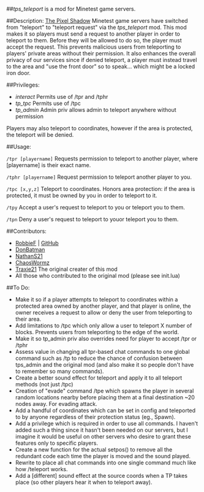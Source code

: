 ##*tps_teleport* is a mod for Minetest game servers.

##Description:
[The Pixel Shadow](https://minetest.tv/) Minetest game servers have switched from "teleport" to "teleport request" via the *tps_teleport* mod. This mod makes it so players must send a request to another player in order to teleport to them. Before they will be allowed to do so, the player must accept the request. This prevents malicious users from teleporting to players' private areas without their permission. It also enhances the overall privacy of our services since if denied teleport, a player must instead travel to the area and "use the front door" so to speak... which might be a locked iron door.

##Privileges:
- *interact* Permits use of /tpr and /tphr
- *tp_tpc* Permits use of /tpc
- *tp_admin* Admin priv allows admin to teleport anywhere without permission

Players may also teleport to coordinates, however if the area is protected, the teleport will be denied.

##Usage:

``` /tpr [playername] ```
Requests permission to teleport to another player, where [playername] is their exact name.

``` /tphr [playername] ```
Request permission to teleport another player to you.

``` /tpc [x,y,z] ```
Teleport to coordinates. Honors area protection: if the area is protected, it must be owned by you in order to teleport to it.

``` /tpy ```
Accept a user's request to teleport to you or teleport you to them.

``` /tpn ```
Deny a user's request to teleport to youor teleport you to them.

##Contributors:
- [RobbieF](https://minetest.tv) | [GitHub](https://github.com/Cat5TV)
- [DonBatman](https://github.com/donbatman)
- [NathanS21](http://nathansalapat.com/)
- [ChaosWormz](https://github.com/ChaosWormz)
- [Traxie21](https://github.com/Traxie21) The original creater of this mod
- All those who contributed to the original mod (please see init.lua)

##To Do:
- Make it so if a player attempts to teleport to coordinates within a protected area owned by another player, and that player is online, the owner receives a request to allow or deny the user from teleporting to their area.
- Add limitations to /tpc which only allow a user to teleport X number of blocks. Prevents users from teleporting to the edge of the world.
- Make it so tp_admin priv also overrides need for player to accept /tpr or /tphr
- Assess value in changing all tpr-based chat commands to one global command such as /tp to reduce the chance of confusion between tps_admin and the original mod (and also make it so people don't have to remember so many commands).
- Create a better sound effect for teleport and apply it to all teleport methods (not just /tpc)
- Creation of "evade" command /tpe which spawns the player in several random locations nearby before placing them at a final destination ~20 nodes away. For evading attack.
- Add a handful of coordinates which can be set in config and teleported to by anyone regardless of their protection status (eg., Spawn).
- Add a privilege which is required in order to use all commands. I haven't added such a thing since it hasn't been needed on our servers, but I imagine it would be useful on other servers who desire to grant these features only to specific players.
- Create a new function for the actual setpos() to remove all the redundant code each time the player is moved and the sound played.
- Rewrite to place all chat commands into one single command much like how /teleport works.
- Add a [different] sound effect at the source coords when a TP takes place (so other players hear it when to teleport away).
